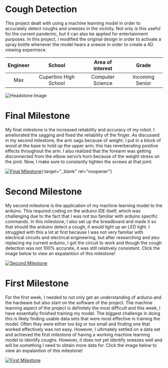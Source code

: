 ﻿# Cough Detection
This project dealt with using a machine learning model in order to accurately detect coughs and sneezes in the vicinity. Not only is this useful for the current pandemic, but it can also be applied for entertainment purposes. In this project, I modified the original design in order to activate a spray bottle whenever the model hears a sneeze in order to create a 4D viewing experinece. 

| **Engineer** | **School** | **Area of interest** | **Grade** |
|:--:|:--:|:--:|:--:|
| Max | Cupertino High School | Computer Science | Incoming Senior

![Headstone Image](https://upload.wikimedia.org/wikipedia/commons/b/bc/IKB_191.jpg)
  
# Final Milestone
My final milestone is the increased reliability and accuracy of my robot. I ameliorated the sagging and fixed the reliability of the finger. As discussed in my second milestone, the arm sags because of weight. I put in a block of wood at the base to hold up the upper arm; this has reverberating positive effects throughout the arm. I also realized that the forearm was getting disconnected from the elbow servo’s horn because of the weight stress on the joint. Now, I make sure to constantly tighten the screws at that joint. 

[![Final Milestone](https://res.cloudinary.com/marcomontalbano/image/upload/v1612573869/video_to_markdown/images/youtube--F7M7imOVGug-c05b58ac6eb4c4700831b2b3070cd403.jpg )](https://www.youtube.com/watch?v=F7M7imOVGug&feature=emb_logo "Final Milestone"){:target="_blank" rel="noopener"}

# Second Milestone
My second milestone is the application of my machine learning model to the arduino. This required coding on the arduino IDE itself, which was challenging due to the fact that I was not too familiar with arduino specific commands. In this milestone, I also set up the breadboard and made it so that should the arduino detect a cough, it would light up an LED light. I struggled with this a lot at first because I was not very familiar with electrical circuits and electrical engineering, but after researching and also replacing my current arduino, I got the circuit to work and though the cough detection was not 100% accurate, it was still relatively consistent. Click the image below to view an expalantion of this milestone!

[![Second Milestone](https://pbs.twimg.com/profile_images/928655749605199872/ygogGX2j.jpg)](https://youtu.be/AWMVXFQ_T2o "Second Milestone")
# First Milestone
  
For the first week, I needed to not only get an understanding of arduino and the hardware but also start on the software of the project. The machine learning aspect of the project is definitely the most difficult and this week, I have essentially finished training my model. The biggest challenge in doing this is likely finding usable data sets that were most effective in training the model. Often they were either too big or too small and finding one that worked effectively was not easy. However, I ultimately settled on a data set and achieved the first milestone of having a working machine learning model to identify coughs. However, it does not yet identify sneezes well and will be something I need to obtain more data for. Click the image below to view an expalantion of this milestone!

[![First Milestone](https://miro.medium.com/max/2400/1*c_fiB-YgbnMl6nntYGBMHQ.jpeg)](https://www.youtube.com/watch?v=kzJgmHecD_0 "First Milestone")
